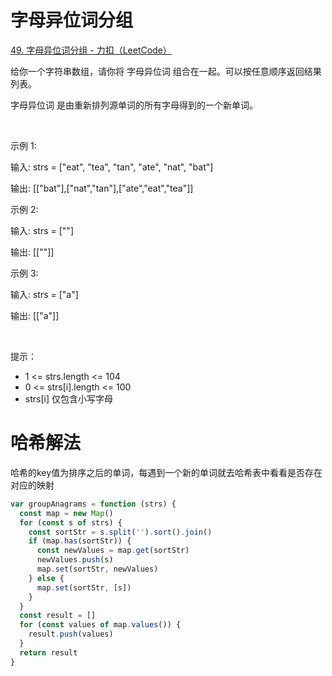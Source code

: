 # 字母异位词分组

[49. 字母异位词分组 - 力扣（LeetCode）](https://leetcode.cn/problems/group-anagrams/description/?envType=study-plan-v2&envId=top-100-liked)

给你一个字符串数组，请你将 字母异位词 组合在一起。可以按任意顺序返回结果列表。

字母异位词 是由重新排列源单词的所有字母得到的一个新单词。

 

示例 1:

输入: strs = ["eat", "tea", "tan", "ate", "nat", "bat"]

输出: [["bat"],["nat","tan"],["ate","eat","tea"]]

示例 2:

输入: strs = [""]

输出: [[""]]

示例 3:

输入: strs = ["a"]

输出: [["a"]]

 

提示：

- 1 <= strs.length <= 104
- 0 <= strs[i].length <= 100
- strs[i] 仅包含小写字母

# 哈希解法

哈希的key值为排序之后的单词，每遇到一个新的单词就去哈希表中看看是否存在对应的映射

```js
var groupAnagrams = function (strs) {
  const map = new Map()
  for (const s of strs) {
    const sortStr = s.split('').sort().join()
    if (map.has(sortStr)) {
      const newValues = map.get(sortStr)
      newValues.push(s)
      map.set(sortStr, newValues)
    } else {
      map.set(sortStr, [s])
    }
  }
  const result = []
  for (const values of map.values()) {
    result.push(values)
  }
  return result
}
```
